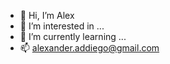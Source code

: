 - 👋 Hi, I’m Alex
- 👀 I’m interested in ...
- 🌱 I’m currently learning ...
- 📫 alexander.addiego@gmail.com
